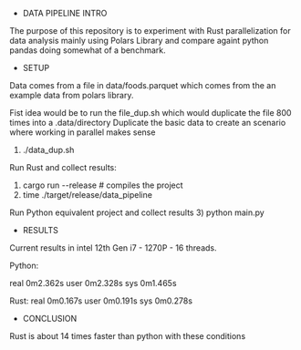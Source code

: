 * DATA PIPELINE INTRO

The purpose of this repository is to experiment with Rust parallelization for data analysis mainly 
using Polars Library and compare againt python pandas doing somewhat of a benchmark.

* SETUP

Data comes from a file in data/foods.parquet which comes from the an example data from polars library.

Fist idea would be to run the file_dup.sh which would duplicate the file 800 times into a .data/directory
Duplicate the basic data to create an scenario where working in parallel makes sense

1) ./data_dup.sh

Run Rust and collect results:
1) cargo run --release  # compiles the project
2) time ./target/release/data_pipeline

Run Python equivalent project and collect results
3) python main.py


* RESULTS

Current results in intel 12th Gen i7 - 1270P - 16 threads.

Python:

real 0m2.362s
user 0m2.328s
sys  0m1.465s

Rust:
real  0m0.167s
user  0m0.191s
sys   0m0.278s

* CONCLUSION

Rust is about 14 times faster than python with these conditions
